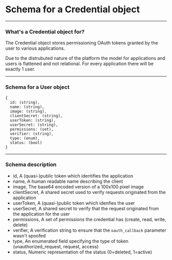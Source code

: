Schema for a Credential object
=======================

----------------------------------------

### What's a Credential object for?

The Credential object stores permissioning OAuth tokens granted by the user to various applications.

Due to the distrubuted nature of the platform the model for applications and users is flattened and not relational. For every application there will be exactly 1 user.

----------------------------------------

### Schema for a User object

    {
      id: (string),
      name: (string),
      image: (string),
      clientSecret: (string),
      userToken: (string),
      userSecret: (string),
      permissions: (set),
      verifier: (string),
      type: (enum),
      status: (bool)
    }

----------------------------------------

### Schema description

  * id, A (quasi-)public token which identifies the application
  * name, A human readable name describing the client
  * image, The base64 encoded version of a 100x100 pixel image
  * clientSecret, A shared secret used to verify requests originated from the application
  * userToken, A (quasi-)public token which idenfies the user
  * userSecret, A shared secret to verify that the request originated from the application for the user
  * permissions, A set of permissions the credential has (create, read, write, delete)
  * verifier, A verification string to ensure that the `oauth_callback` parameter wasn't spoofed
  * type, An enumerated field specifying the type of token (unauthorized_request, request, access)
  * status, Numeric representation of the status (0=deleted, 1=active)
